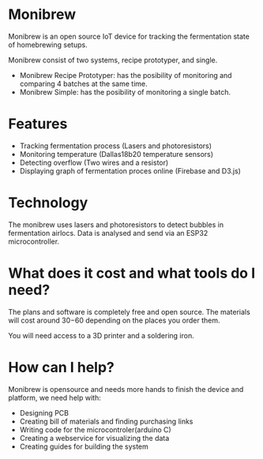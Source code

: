 # Monibrew
Monibrew is an open source IoT device for tracking the fermentation state of homebrewing setups. 

Monibrew consist of two systems, recipe prototyper, and single.
- Monibrew Recipe Prototyper: has the posibility of monitoring and comparing 4 batches at the same time.
- Monibrew Simple: has the posibility of monitoring a single batch.

# Features
- Tracking fermentation process (Lasers and photoresistors)
- Monitoring temperature (Dallas18b20 temperature sensors)
- Detecting overflow (Two wires and a resistor)
- Displaying graph of fermentation proces online (Firebase and D3.js)


# Technology
The monibrew uses lasers and photoresistors to detect bubbles in fermentation airlocs. 
Data is analysed and send via an ESP32 microcontroller.

# What does it cost and what tools do I need?
The plans and software is completely free and open source.
The materials will cost around $30-$60 depending on the places you order them. 

You will need access to a 3D printer and a soldering iron. 

# How can I help?
Monibrew is opensource and needs more hands to finish the device and platform, we need help with:
- Designing PCB
- Creating bill of materials and finding purchasing links
- Writing code for the microcontroler(arduino C)
- Creating a webservice for visualizing the data
- Creating guides for building the system


